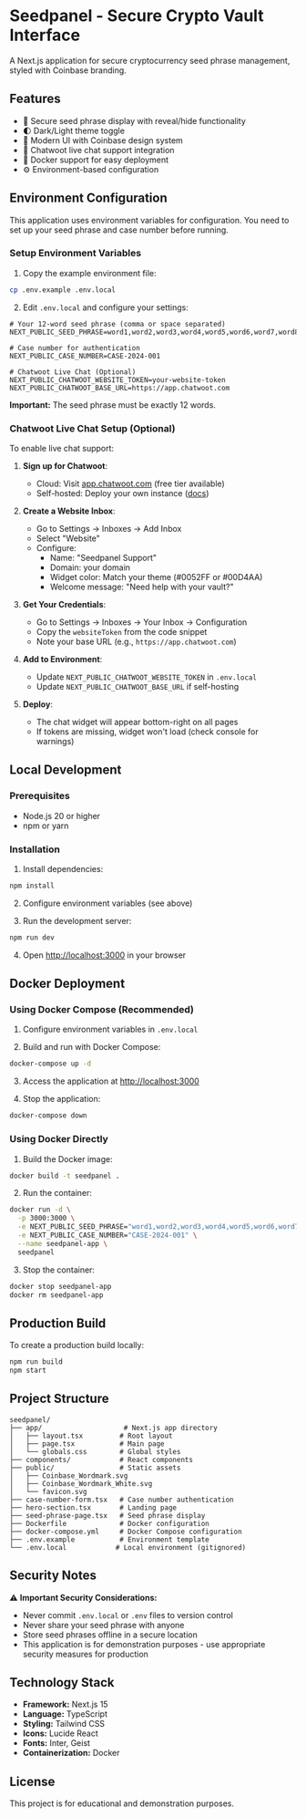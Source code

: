 # Seedpanel - Secure Crypto Vault Interface

A Next.js application for secure cryptocurrency seed phrase management, styled with Coinbase branding.

## Features

- 🔐 Secure seed phrase display with reveal/hide functionality
- 🌓 Dark/Light theme toggle
- 🎨 Modern UI with Coinbase design system
- 💬 Chatwoot live chat support integration
- 🐳 Docker support for easy deployment
- ⚙️ Environment-based configuration

## Environment Configuration

This application uses environment variables for configuration. You need to set up your seed phrase and case number before running.

### Setup Environment Variables

1. Copy the example environment file:
```bash
cp .env.example .env.local
```

2. Edit `.env.local` and configure your settings:
```env
# Your 12-word seed phrase (comma or space separated)
NEXT_PUBLIC_SEED_PHRASE=word1,word2,word3,word4,word5,word6,word7,word8,word9,word10,word11,word12

# Case number for authentication
NEXT_PUBLIC_CASE_NUMBER=CASE-2024-001

# Chatwoot Live Chat (Optional)
NEXT_PUBLIC_CHATWOOT_WEBSITE_TOKEN=your-website-token
NEXT_PUBLIC_CHATWOOT_BASE_URL=https://app.chatwoot.com
```

**Important:** The seed phrase must be exactly 12 words.

### Chatwoot Live Chat Setup (Optional)

To enable live chat support:

1. **Sign up for Chatwoot**:
   - Cloud: Visit [app.chatwoot.com](https://app.chatwoot.com) (free tier available)
   - Self-hosted: Deploy your own instance ([docs](https://www.chatwoot.com/docs/self-hosted))

2. **Create a Website Inbox**:
   - Go to Settings → Inboxes → Add Inbox
   - Select "Website"
   - Configure:
     - Name: "Seedpanel Support"
     - Domain: your domain
     - Widget color: Match your theme (#0052FF or #00D4AA)
     - Welcome message: "Need help with your vault?"

3. **Get Your Credentials**:
   - Go to Settings → Inboxes → Your Inbox → Configuration
   - Copy the `websiteToken` from the code snippet
   - Note your base URL (e.g., `https://app.chatwoot.com`)

4. **Add to Environment**:
   - Update `NEXT_PUBLIC_CHATWOOT_WEBSITE_TOKEN` in `.env.local`
   - Update `NEXT_PUBLIC_CHATWOOT_BASE_URL` if self-hosting

5. **Deploy**:
   - The chat widget will appear bottom-right on all pages
   - If tokens are missing, widget won't load (check console for warnings)

## Local Development

### Prerequisites
- Node.js 20 or higher
- npm or yarn

### Installation

1. Install dependencies:
```bash
npm install
```

2. Configure environment variables (see above)

3. Run the development server:
```bash
npm run dev
```

4. Open [http://localhost:3000](http://localhost:3000) in your browser

## Docker Deployment

### Using Docker Compose (Recommended)

1. Configure environment variables in `.env.local`

2. Build and run with Docker Compose:
```bash
docker-compose up -d
```

3. Access the application at [http://localhost:3000](http://localhost:3000)

4. Stop the application:
```bash
docker-compose down
```

### Using Docker Directly

1. Build the Docker image:
```bash
docker build -t seedpanel .
```

2. Run the container:
```bash
docker run -d \
  -p 3000:3000 \
  -e NEXT_PUBLIC_SEED_PHRASE="word1,word2,word3,word4,word5,word6,word7,word8,word9,word10,word11,word12" \
  -e NEXT_PUBLIC_CASE_NUMBER="CASE-2024-001" \
  --name seedpanel-app \
  seedpanel
```

3. Stop the container:
```bash
docker stop seedpanel-app
docker rm seedpanel-app
```

## Production Build

To create a production build locally:

```bash
npm run build
npm start
```

## Project Structure

```
seedpanel/
├── app/                    # Next.js app directory
│   ├── layout.tsx         # Root layout
│   ├── page.tsx           # Main page
│   └── globals.css        # Global styles
├── components/            # React components
├── public/                # Static assets
│   ├── Coinbase_Wordmark.svg
│   ├── Coinbase_Wordmark_White.svg
│   └── favicon.svg
├── case-number-form.tsx   # Case number authentication
├── hero-section.tsx       # Landing page
├── seed-phrase-page.tsx   # Seed phrase display
├── Dockerfile             # Docker configuration
├── docker-compose.yml     # Docker Compose configuration
├── .env.example           # Environment template
└── .env.local            # Local environment (gitignored)
```

## Security Notes

⚠️ **Important Security Considerations:**

- Never commit `.env.local` or `.env` files to version control
- Never share your seed phrase with anyone
- Store seed phrases offline in a secure location
- This application is for demonstration purposes - use appropriate security measures for production

## Technology Stack

- **Framework:** Next.js 15
- **Language:** TypeScript
- **Styling:** Tailwind CSS
- **Icons:** Lucide React
- **Fonts:** Inter, Geist
- **Containerization:** Docker

## License

This project is for educational and demonstration purposes.
